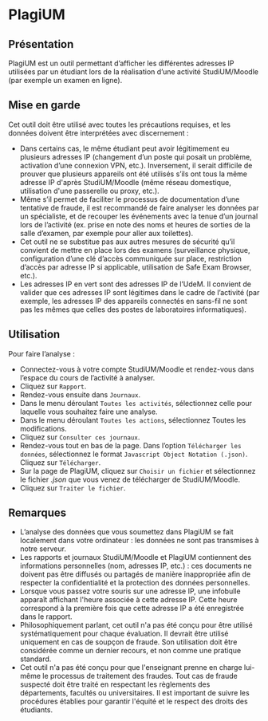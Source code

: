 # PlagiUM

## Présentation

PlagiUM est un outil permettant d’afficher les différentes adresses IP utilisées par un étudiant lors de la réalisation d’une activité StudiUM/Moodle (par exemple un examen en ligne).

## Mise en garde

Cet outil doit être utilisé avec toutes les précautions requises, et les données doivent être interprétées avec discernement :

- Dans certains cas, le même étudiant peut avoir légitimement eu plusieurs adresses IP (changement d’un poste qui posait un problème, activation d’une connexion VPN, etc.). Inversement, il serait difficile de prouver que plusieurs appareils ont été utilisés s’ils ont tous la même adresse IP d'après StudiUM/Moodle (même réseau domestique, utilisation d'une passerelle ou proxy, etc.).
- Même s’il permet de faciliter le processus de documentation d’une tentative de fraude, il est recommandé de faire analyser les données par un spécialiste, et de recouper les événements avec la tenue d’un journal lors de l’activité (ex. prise en note des noms et heures de sorties de la salle d’examen, par exemple pour aller aux toilettes).
- Cet outil ne se substitue pas aux autres mesures de sécurité qu’il convient de mettre en place lors des examens (surveillance physique, configuration d’une clé d’accès communiquée sur place, restriction d’accès par adresse IP si applicable, utilisation de Safe Exam Browser, etc.).
- Les adresses IP en vert sont des adresses IP de l’UdeM. Il convient de valider que ces adresses IP sont légitimes dans le cadre de l’activité (par exemple, les adresses IP des appareils connectés en sans-fil ne sont pas les mêmes que celles des postes de laboratoires informatiques).

## Utilisation

Pour faire l’analyse :

- Connectez-vous à votre compte StudiUM/Moodle et rendez-vous dans l’espace du cours de l’activité à analyser.
- Cliquez sur `Rapport`.
- Rendez-vous ensuite dans `Journaux`.
- Dans le menu déroulant `Toutes les activités`, sélectionnez celle pour laquelle vous souhaitez faire une analyse.
- Dans le menu déroulant `Toutes les actions`, sélectionnez Toutes les modifications.
- Cliquez sur `Consulter ces journaux`.
- Rendez-vous tout en bas de la page. Dans l’option `Télécharger les données`, sélectionnez le format `Javascript Object Notation (.json)`. Cliquez sur `Télécharger`.
- Sur la page de PlagiUM, cliquez sur `Choisir un fichier` et sélectionnez le fichier *.json* que vous venez de télécharger de StudiUM/Moodle.
- Cliquez sur `Traiter le fichier`.

## Remarques

- L’analyse des données que vous soumettez dans PlagiUM se fait localement dans votre ordinateur : les données ne sont pas transmises à notre serveur.
- Les rapports et journaux StudiUM/Moodle et PlagiUM contiennent des informations personnelles (nom, adresses IP, etc.) : ces documents ne doivent pas être diffusés ou partagés de manière inappropriée afin de respecter la confidentialité et la protection des données personnelles.
- Lorsque vous passez votre souris sur une adresse IP, une infobulle apparaît affichant l'heure associée à cette adresse IP. Cette heure correspond à la première fois que cette adresse IP a été enregistrée dans le rapport.
- Philosophiquement parlant, cet outil n'a pas été conçu pour être utilisé systématiquement pour chaque évaluation. Il devrait être utilisé uniquement en cas de soupçon de fraude. Son utilisation doit être considérée comme un dernier recours, et non comme une pratique standard.
- Cet outil n'a pas été conçu pour que l'enseignant prenne en charge lui-même le processus de traitement des fraudes. Tout cas de fraude suspecté doit être traité en respectant les règlements des départements, facultés ou universitaires. Il est important de suivre les procédures établies pour garantir l'équité et le respect des droits des étudiants.
